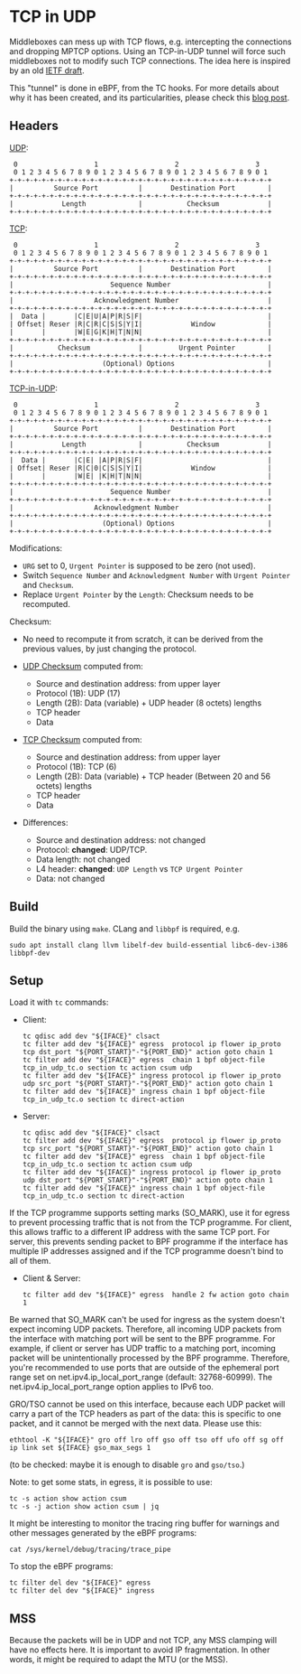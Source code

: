 # TCP in UDP

Middleboxes can mess up with TCP flows, e.g. intercepting the connections and
dropping MPTCP options. Using an TCP-in-UDP tunnel will force such middleboxes
not to modify such TCP connections. The idea here is inspired by an old [IETF
draft](https://datatracker.ietf.org/doc/html/draft-cheshire-tcp-over-udp-00.html).

This "tunnel" is done in eBPF, from the TC hooks. For more details about why it
has been created, and its particularities, please check this
[blog post](https://blog.mptcp.dev/2025/07/14/TCP-in-UDP.html).

## Headers

[UDP](https://www.ietf.org/rfc/rfc768.html):

```
 0                   1                   2                   3
 0 1 2 3 4 5 6 7 8 9 0 1 2 3 4 5 6 7 8 9 0 1 2 3 4 5 6 7 8 9 0 1
+-+-+-+-+-+-+-+-+-+-+-+-+-+-+-+-+-+-+-+-+-+-+-+-+-+-+-+-+-+-+-+-+
|          Source Port          |       Destination Port        |
+-+-+-+-+-+-+-+-+-+-+-+-+-+-+-+-+-+-+-+-+-+-+-+-+-+-+-+-+-+-+-+-+
|            Length             |           Checksum            |
+-+-+-+-+-+-+-+-+-+-+-+-+-+-+-+-+-+-+-+-+-+-+-+-+-+-+-+-+-+-+-+-+
```

[TCP](https://www.ietf.org/rfc/rfc9293.html):

```
 0                   1                   2                   3
 0 1 2 3 4 5 6 7 8 9 0 1 2 3 4 5 6 7 8 9 0 1 2 3 4 5 6 7 8 9 0 1
+-+-+-+-+-+-+-+-+-+-+-+-+-+-+-+-+-+-+-+-+-+-+-+-+-+-+-+-+-+-+-+-+
|          Source Port          |       Destination Port        |
+-+-+-+-+-+-+-+-+-+-+-+-+-+-+-+-+-+-+-+-+-+-+-+-+-+-+-+-+-+-+-+-+
|                        Sequence Number                        |
+-+-+-+-+-+-+-+-+-+-+-+-+-+-+-+-+-+-+-+-+-+-+-+-+-+-+-+-+-+-+-+-+
|                    Acknowledgment Number                      |
+-+-+-+-+-+-+-+-+-+-+-+-+-+-+-+-+-+-+-+-+-+-+-+-+-+-+-+-+-+-+-+-+
|  Data |       |C|E|U|A|P|R|S|F|                               |
| Offset| Reser |R|C|R|C|S|S|Y|I|            Window             |
|       |       |W|E|G|K|H|T|N|N|                               |
+-+-+-+-+-+-+-+-+-+-+-+-+-+-+-+-+-+-+-+-+-+-+-+-+-+-+-+-+-+-+-+-+
|           Checksum            |         Urgent Pointer        |
+-+-+-+-+-+-+-+-+-+-+-+-+-+-+-+-+-+-+-+-+-+-+-+-+-+-+-+-+-+-+-+-+
|                      (Optional) Options                       |
+-+-+-+-+-+-+-+-+-+-+-+-+-+-+-+-+-+-+-+-+-+-+-+-+-+-+-+-+-+-+-+-+
```

[TCP-in-UDP](https://datatracker.ietf.org/doc/html/draft-cheshire-tcp-over-udp-00.html):

```
 0                   1                   2                   3
 0 1 2 3 4 5 6 7 8 9 0 1 2 3 4 5 6 7 8 9 0 1 2 3 4 5 6 7 8 9 0 1
+-+-+-+-+-+-+-+-+-+-+-+-+-+-+-+-+-+-+-+-+-+-+-+-+-+-+-+-+-+-+-+-+
|          Source Port          |       Destination Port        |
+-+-+-+-+-+-+-+-+-+-+-+-+-+-+-+-+-+-+-+-+-+-+-+-+-+-+-+-+-+-+-+-+
|            Length             |           Checksum            |
+-+-+-+-+-+-+-+-+-+-+-+-+-+-+-+-+-+-+-+-+-+-+-+-+-+-+-+-+-+-+-+-+
|  Data |       |C|E| |A|P|R|S|F|                               |
| Offset| Reser |R|C|0|C|S|S|Y|I|            Window             |
|       |       |W|E| |K|H|T|N|N|                               |
+-+-+-+-+-+-+-+-+-+-+-+-+-+-+-+-+-+-+-+-+-+-+-+-+-+-+-+-+-+-+-+-+
|                        Sequence Number                        |
+-+-+-+-+-+-+-+-+-+-+-+-+-+-+-+-+-+-+-+-+-+-+-+-+-+-+-+-+-+-+-+-+
|                    Acknowledgment Number                      |
+-+-+-+-+-+-+-+-+-+-+-+-+-+-+-+-+-+-+-+-+-+-+-+-+-+-+-+-+-+-+-+-+
|                      (Optional) Options                       |
+-+-+-+-+-+-+-+-+-+-+-+-+-+-+-+-+-+-+-+-+-+-+-+-+-+-+-+-+-+-+-+-+
```

Modifications:
- `URG` set to 0, `Urgent Pointer` is supposed to be zero (not used).
- Switch `Sequence Number` and `Acknowledgment Number` with `Urgent Pointer` and
  `Checksum`.
- Replace `Urgent Pointer` by the `Length`: Checksum needs to be recomputed.

Checksum:
- No need to recompute it from scratch, it can be derived from the previous
  values, by just changing the protocol.

- [UDP Checksum](https://www.rfc-editor.org/rfc/rfc768) computed from:
  - Source and destination address: from upper layer
  - Protocol (1B): UDP (17)
  - Length (2B): Data (variable) + UDP header (8 octets) lengths
  - TCP header
  - Data

- [TCP Checksum](https://www.ietf.org/rfc/rfc9293.html#section-3.1-6.18.1)
  computed from:
  - Source and destination address: from upper layer
  - Protocol (1B): TCP (6)
  - Length (2B): Data (variable) + TCP header (Between 20 and 56 octets) lengths
  - TCP header
  - Data

- Differences:
  - Source and destination address: not changed
  - Protocol: **changed**: UDP/TCP.
  - Data length: not changed
  - L4 header: **changed**: `UDP Length` vs `TCP Urgent Pointer`
  - Data: not changed


## Build

Build the binary using `make`. CLang and `libbpf` is required, e.g.

```
sudo apt install clang llvm libelf-dev build-essential libc6-dev-i386 libbpf-dev
```


## Setup

Load it with `tc` commands:

- Client:
  ```
  tc qdisc add dev "${IFACE}" clsact
  tc filter add dev "${IFACE}" egress  protocol ip flower ip_proto tcp dst_port "${PORT_START}"-"${PORT_END}" action goto chain 1
  tc filter add dev "${IFACE}" egress  chain 1 bpf object-file tcp_in_udp_tc.o section tc action csum udp
  tc filter add dev "${IFACE}" ingress protocol ip flower ip_proto udp src_port "${PORT_START}"-"${PORT_END}" action goto chain 1
  tc filter add dev "${IFACE}" ingress chain 1 bpf object-file tcp_in_udp_tc.o section tc direct-action
  ```
- Server:
  ```
  tc qdisc add dev "${IFACE}" clsact
  tc filter add dev "${IFACE}" egress  protocol ip flower ip_proto tcp src_port "${PORT_START}"-"${PORT_END}" action goto chain 1
  tc filter add dev "${IFACE}" egress  chain 1 bpf object-file tcp_in_udp_tc.o section tc action csum udp
  tc filter add dev "${IFACE}" ingress protocol ip flower ip_proto udp dst_port "${PORT_START}"-"${PORT_END}" action goto chain 1
  tc filter add dev "${IFACE}" ingress chain 1 bpf object-file tcp_in_udp_tc.o section tc direct-action
  ```

If the TCP programme supports setting marks (SO_MARK), use it for egress to
prevent processing traffic that is not from the TCP programme. For client, this
allows traffic to a different IP address with the same TCP port. For server,
this prevents sending packet to BPF programme if the interface has multiple IP
addresses assigned and if the TCP programme doesn't bind to all of them.

- Client & Server:
  ```
  tc filter add dev "${IFACE}" egress  handle 2 fw action goto chain 1
  ```

Be warned that SO_MARK can't be used for ingress as the system doesn't expect
incoming UDP packets. Therefore, all incoming UDP packets from the interface
with matching port will be sent to the BPF programme. For example, if client or
server has UDP traffic to a matching port, incoming packet will be
unintentionally processed by the BPF programme. Therefore, you're recommended to
use ports that are outside of the ephemeral port range set on
net.ipv4.ip_local_port_range (default: 32768-60999). The
net.ipv4.ip_local_port_range option applies to IPv6 too.

GRO/TSO cannot be used on this interface, because each UDP packet will carry a
part of the TCP headers as part of the data: this is specific to one packet, and
it cannot be merged with the next data. Please use this:

```
ethtool -K "${IFACE}" gro off lro off gso off tso off ufo off sg off
ip link set ${IFACE} gso_max_segs 1
```

(to be checked: maybe it is enough to disable `gro` and `gso/tso`.)

Note: to get some stats, in egress, it is possible to use:

```
tc -s action show action csum
tc -s -j action show action csum | jq
```

It might be interesting to monitor the tracing ring buffer for warnings and
other messages generated by the eBPF programs:

```
cat /sys/kernel/debug/tracing/trace_pipe
```

To stop the eBPF programs:

```
tc filter del dev "${IFACE}" egress
tc filter del dev "${IFACE}" ingress
```

## MSS

Because the packets will be in UDP and not TCP, any MSS clamping will have no
effects here. It is important to avoid IP fragmentation. In other words, it
might be required to adapt the MTU (or the MSS).

